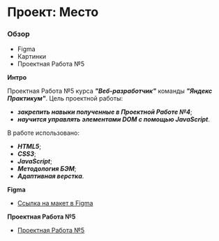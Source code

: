 # Проект: Место

### Обзор

* Figma
* Картинки
* Проектная Работа №5

**Интро**

Проектная Работа №5 курса ***"Веб-разработчик"*** команды ***"Яндекс Практикум"***.
Цель проектной работы:
* ***закрепить навыки полученные в Проектной Работе №4***;
* ***научится управлять элементами DOM с помощью JavaScript***.

В работе использовано:
* ***HTML5***;
* ***CSS3***;
* ***JavaScript***;
* ***Методология БЭМ***;
* ***Адаптивная верстка***.

**Figma**

* [Ссылка на макет в Figma](https://www.figma.com/file/2cn9N9jSkmxD84oJik7xL7/JavaScript.-Sprint-4?node-id=0%3A1)

**Проектная Работа №5**

* [Проектная Работа №5](https://nikolaevsam.github.io/mesto/index.html)
